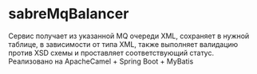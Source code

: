 # sabreMqBalancer
Сервис получает из указанной MQ очереди XML, сохраняет в нужной таблице, в зависимости от типа XML, также выполняет валидацию против XSD схемы и проставляет соответствующий статус. Реализовано на ApacheCamel + Spring Boot + MyBatis 

